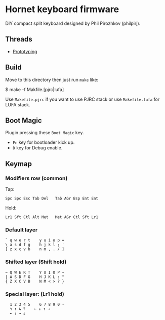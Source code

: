 Hornet keyboard firmware
========================
DIY compact split keyboard designed by Phil Pirozhkov (philpirj).

## Threads
- [Prototyping](http://deskthority.net/workshop-f7/codename-hornet-t4488.html)


## Build
Move to this directory then just run `make` like:

   $ make -f Makfile.[pjrc|lufa]

Use `Makefile.pjrc` if you want to use PJRC stack or use `Makefile.lufa` for LUFA stack.


## Boot Magic
Plugin pressing these `Boot Magic` key.

- `Fn` key for bootloader kick up.
- `D` key for Debug enable.


## Keymap

### Modifiers row (common)

Tap:    

    Spc Spc Esc Tab Del   Tab AGr Bsp Ent Ent

Hold:   

    Lr1 Sft Ctl Alt Met   Met AGr Ctl Sft Lr1

### Default layer
    ` q w e r t    y u i o p =
    \ a s d f g    h j k l ; '
    [ z x c v b    n m , . / ]

### Shifted layer (Shift hold)

    ~ Q W E R T    Y U I O P +
    | A S D F G    H J K L : "
    { Z X C V B    N M < > ? }

### Special layer: (Lr1 hold)
      1 2 3 4 5    6 7 8 9 0 -
      ↰ ↑ ↳ ⤒    ← ↓ ↑ →  
      ← ↓ → ⤓    

